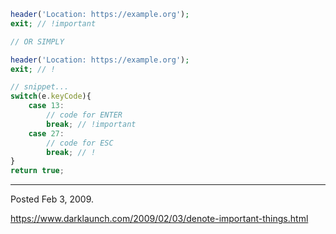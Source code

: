 ```php
header('Location: https://example.org');
exit; // !important

// OR SIMPLY

header('Location: https://example.org');
exit; // !
```

```javascript
// snippet...
switch(e.keyCode){
    case 13:
        // code for ENTER
        break; // !important
    case 27:
        // code for ESC
        break; // !
}
return true;
```

---

Posted Feb 3, 2009.

https://www.darklaunch.com/2009/02/03/denote-important-things.html